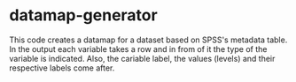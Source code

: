 # datamap-generator
This code creates a datamap for a dataset based on SPSS's metadata table. In the output each variable takes a row and in from of it the 
type of the variable is indicated. Also, the cariable label, the values (levels) and their respective labels come after.
